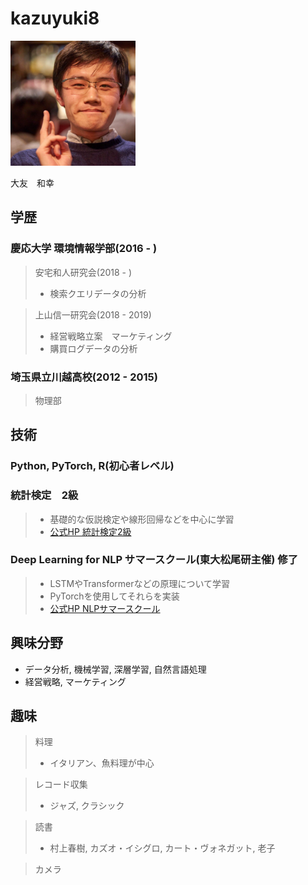 # kazuyuki8

<img src="pic.jpg" width="200">

大友　和幸
## 学歴

### 慶応大学 環境情報学部(2016 - )

> 安宅和人研究会(2018 - )
>  - 検索クエリデータの分析

> 上山信一研究会(2018 - 2019)
>  - 経営戦略立案　マーケティング
>  - 購買ログデータの分析

### 埼玉県立川越高校(2012 - 2015)
> 物理部

## 技術

### Python, PyTorch, R(初心者レベル)

### 統計検定　2級
> - 基礎的な仮説検定や線形回帰などを中心に学習
> - [公式HP 統計検定2級](https://www.toukei-kentei.jp/about/grade2/)

### Deep Learning for NLP サマースクール(東大松尾研主催) 修了
> - LSTMやTransformerなどの原理について学習
> - PyTorchを使用してそれらを実装
> - [公式HP NLPサマースクール](https://deeplearning.jp/deep-learning-for-nlp-2020s/)

## 興味分野
- データ分析, 機械学習, 深層学習, 自然言語処理
- 経営戦略, マーケティング

## 趣味

> 料理
>- イタリアン、魚料理が中心

> レコード収集
>- ジャズ, クラシック

> 読書
>- 村上春樹, カズオ・イシグロ, カート・ヴォネガット, 老子

> カメラ
